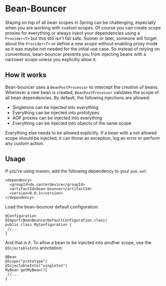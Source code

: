 # Bean-Bouncer

Staying on top of all bean scopes in Spring can be challenging, especially when you are working with custom scopes. Of course you can create scope proxies for everything or always inject your dependencies using a `Provider<T>` but this still isn't fail safe. Sooner or later, someone will forget about the `Provider<T>` or define a new scope without enabling proxy mode as it was maybe not needed for the initial use case.
So instead of relying on conventions, bean-bouncer prevents you from injecting beans with a narrower scope unless you explicitly allow it.

## How it works

Bean-bouncer uses a `BeanPostProcessor` to intercept the creation of beans. Whenever a new bean is created, `BeanPostProcessor`  validates the scope of all bean dependencies. By default, the following injections are allowed:

* Singletons can be injected into everything
* Everything can be injected into prototypes
* AOP proxies can be injected into everything
* Everything can be injected into objects of the same scope

Everything else needs to be allowed explicitly. If a bean with a not allowed scope should be injected, it can throw an exception, log an error or perform any custom action.

## Usage

If you're using maven, add the following dependency to your `pom.xml`:

```
<dependency>
  <groupId>de.centerdevice</groupId>
  <artifactId>bean-bouncer</artifactId>
  <version>0.0.1</version>
</dependency>
```

Load the bean-bouncer default configuration:

```
@Configuration
@Import(BeanBouncerDefaultConfiguration.class)
public class MyConfiguration {
 //...
}
```

And that is it. To allow a bean to be injected into another scope, use the `@InjectableInto` annotation:

```
@Bean
@Scope("prototype")
@InjectableInto("singleton")
MyBean getMyBean(){
 //...
}
```
